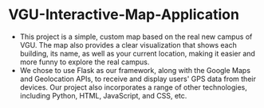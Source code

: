 # VGU-Interactive-Map-Application
- This project is a simple, custom map based on the real new campus of VGU. The map also provides a clear visualization that shows each building, its name, as well as your current location, making it easier and more funny to explore the real campus.
- We chose to use Flask as our framework, along with the Google Maps and Geolocation APIs, to receive and display users' GPS data from their devices. Our project also incorporates a range of other technologies, including Python, HTML, JavaScript, and CSS, etc.
